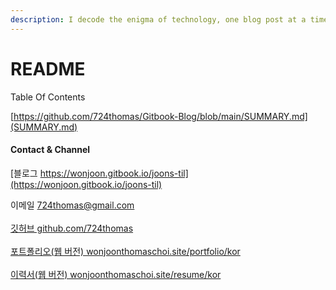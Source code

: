 ```yaml
---
description: I decode the enigma of technology, one blog post at a time.
---
```


# README



Table Of Contents

[https://github.com/724thomas/Gitbook-Blog/blob/main/SUMMARY.md](SUMMARY.md)



#### Contact & Channel

[블로그 https://wonjoon.gitbook.io/joons-til](https://wonjoon.gitbook.io/joons-til)

이메일 724thomas@gmail.com\
\
[깃허브 github.com/724thomas](https://github.com/724thomas)\
\
[포트폴리오(웹 버전) wonjoonthomaschoi.site/portfolio/kor](http://wonjoonthomaschoi.site/portfolio/kor)\
\
[이력서(웹 버전) wonjoonthomaschoi.site/resume/kor](http://wonjoonthomaschoi.site/resume/kor)

